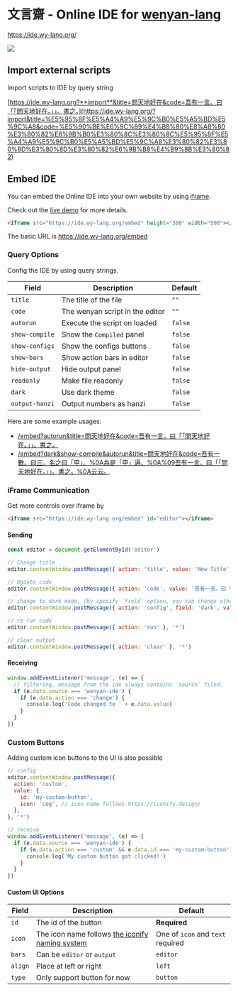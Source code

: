 # 文言齋 - Online IDE for [wenyan-lang](https://github.com/wenyan-lang/wenyan)

https://ide.wy-lang.org/

![](https://github.com/wenyan-lang/wenyan/raw/master/screenshots/screenshot02.png)

## Import external scripts

Import scripts to IDE by query string

[https://ide.wy-lang.org?**import**&title=問天地好在&code=吾有一言。曰「「問天地好在。」」。書之。](https://ide.wy-lang.org/?import&title=%E5%95%8F%E5%A4%A9%E5%9C%B0%E5%A5%BD%E5%9C%A8&code=%E5%90%BE%E6%9C%89%E4%B8%80%E8%A8%80%E3%80%82%E6%9B%B0%E3%80%8C%E3%80%8C%E5%95%8F%E5%A4%A9%E5%9C%B0%E5%A5%BD%E5%9C%A8%E3%80%82%E3%80%8D%E3%80%8D%E3%80%82%E6%9B%B8%E4%B9%8B%E3%80%82)

## Embed IDE

You can embed the Online IDE into your own website by using [iframe](https://www.w3schools.com/tags/tag_iframe.asp). 

Check out the [live demo](https://ide.wy-lang.org/embed_demo) for more details.

```html
<iframe src="https://ide.wy-lang.org/embed" height="300" width="500"></iframe>
```

The basic URL is https://ide.wy-lang.org/embed

### Query Options

Config the IDE by using query strings.

| Field | Description | Default | 
| --- | --- | --- |
| `title` | The title of the file | `""` |
| `code` | The wenyan script in the editor | `""` |
| `autorun` | Execute the script on loaded | `false` |
| `show-compile` | Show the `Compiled` panel | `false` |
| `show-configs` | Show the configs buttons | `false` |
| `show-bars` | Show action bars in editor | `false` |
| `hide-output` | Hide output panel | `false` |
| `readonly` | Make file readonly | `false` |
| `dark` | Use dark theme | `false` |
| `output-hanzi` | Output numbers as hanzi | `false` |

Here are some example usages:

- [/embed?autorun&title=問天地好在&code=吾有一言。曰「「問天地好在。」」。書之。](https://ide.wy-lang.org/embed?autorun&title=%E5%95%8F%E5%A4%A9%E5%9C%B0%E5%A5%BD%E5%9C%A8&code=%E5%90%BE%E6%9C%89%E4%B8%80%E8%A8%80%E3%80%82%E6%9B%B0%E3%80%8C%E3%80%8C%E5%95%8F%E5%A4%A9%E5%9C%B0%E5%A5%BD%E5%9C%A8%E3%80%82%E3%80%8D%E3%80%8D%E3%80%82%E6%9B%B8%E4%B9%8B%E3%80%82)
- [/embed?dark&show-compile&autorun&title=問天地好在&code=吾有一數。曰三。名之曰「甲」。%0A為是「甲」遍。%0A%09吾有一言。曰「「問天地好在。」」。書之。%0A云云。](https://ide.wy-lang.org/embed?dark&show-compile&autorun&title=%E5%95%8F%E5%A4%A9%E5%9C%B0%E5%A5%BD%E5%9C%A8&code=%E5%90%BE%E6%9C%89%E4%B8%80%E6%95%B8%E3%80%82%E6%9B%B0%E4%B8%89%E3%80%82%E5%90%8D%E4%B9%8B%E6%9B%B0%E3%80%8C%E7%94%B2%E3%80%8D%E3%80%82%0A%E7%82%BA%E6%98%AF%E3%80%8C%E7%94%B2%E3%80%8D%E9%81%8D%E3%80%82%0A%09%E5%90%BE%E6%9C%89%E4%B8%80%E8%A8%80%E3%80%82%E6%9B%B0%E3%80%8C%E3%80%8C%E5%95%8F%E5%A4%A9%E5%9C%B0%E5%A5%BD%E5%9C%A8%E3%80%82%E3%80%8D%E3%80%8D%E3%80%82%E6%9B%B8%E4%B9%8B%E3%80%82%0A%E4%BA%91%E4%BA%91%E3%80%82)

### iFrame Communication

Get more controls over iframe by

```html
<iframe src="https://ide.wy-lang.org/embed" id="editor"></iframe>
```

#### Sending

```js
const editor = document.getElementById('editor')

// Change title
editor.contentWindow.postMessage({ action: 'title', value: 'New Title' }, '*')

// Update code
editor.contentWindow.postMessage({ action: 'code', value: '吾有一言。曰「「問天地好在。」」。書之。' }, '*')

// change to dark mode, (by specify `field` option, you can change other options as well)
editor.contentWindow.postMessage({ action: 'config', field: 'dark', value: true }, '*')

// re-run code
editor.contentWindow.postMessage({ action: 'run' }, '*')

// clear output
editor.contentWindow.postMessage({ action: 'clear' }, '*')
```

#### Receiving

```js
window.addEventListener('message', (e) => {
  // filtering, message from the ide always contains `source` filed.
  if (e.data.source === 'wenyan-ide') {
    if (e.data.action === 'change') {
      console.log('Code changed to ' + e.data.value)
    }
  }
})
```

### Custom Buttons

Adding custom icon buttons to the UI is also possible

```js
// config
editor.contentWindow.postMessage({ 
  action: 'custom', 
  value: {
    id: 'my-custom-button',
    icon: 'cog', // icon name follows https://iconify.design/
  },
}, '*')
```

```js
// receive
window.addEventListener('message', (e) => {
  if (e.data.source === 'wenyan-ide') {
    if (e.data.action === 'custom' && e.data.id === 'my-custom-button') {
      console.log('My custom button got clicked!')
    }
  }
})
```

#### Custom UI Options

| Field | Description | Default | 
| --- | --- | --- |
| `id` | The id of the button | **Required** |
| `icon` | The icon name follows [the iconify naming system](https://iconify.design/) | One of `icon` and `text` required |
| `bars` | Can be `editor` or `output` | `editor` |
| `align` | Place at left or right | `left` |
| `type` | Only support button for now | `button` |